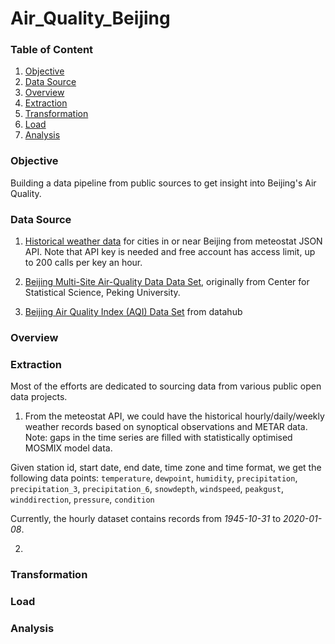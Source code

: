 # Air_Quality_Beijing

### Table of Content
1. [Objective](#objective)
2. [Data Source](#data-source)
3. [Overview](#overview)
4. [Extraction](#extraction)
5. [Transformation](#transformation)
6. [Load](#load)
7. [Analysis](#analysis)

### Objective
Building a data pipeline from public sources to get insight into Beijing's Air Quality.

### Data Source
1. [Historical weather data](https://api.meteostat.net/#introduction) for cities in or near Beijing from meteostat JSON API.
Note that API key is needed and free account has access limit, up to 200 calls per key an hour.

2. [Beijing Multi-Site Air-Quality Data Data Set](https://archive.ics.uci.edu/ml/datasets/Beijing+Multi-Site+Air-Quality+Data), 
originally from Center for Statistical Science, Peking University.

3. [Beijing Air Quality Index (AQI) Data Set](https://datahub.ckan.io/dataset/610fb217-0499-40e7-b53f-a50c9b02b98f/resource/772b62d8-0847-4104-ad97-ceac7fb0438d/download/beijing-aqm.txt)
from datahub

### Overview

### Extraction

Most of the efforts are dedicated to sourcing data from various public open data projects. 
1. From the meteostat API, we could have the historical hourly/daily/weekly weather records based on synoptical observations and METAR data. 
Note: gaps in the time series are filled with statistically optimised MOSMIX model data.

Given station id, start date, end date, time zone and time format, we get the following data points:
`temperature`, `dewpoint`, `humidity`, `precipitation`, `precipitation_3`, `precipitation_6`, `snowdepth`, `windspeed`, 
`peakgust`, `winddirection`, `pressure`, `condition`

Currently, the hourly dataset contains records from *1945-10-31* to *2020-01-08*. 

2. 

### Transformation

### Load

### Analysis


